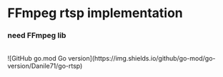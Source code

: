 # FFmpeg rtsp implementation
### need FFmpeg lib
<br>
![GitHub go.mod Go version](https://img.shields.io/github/go-mod/go-version/Danile71/go-rtsp)
